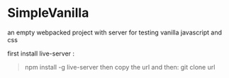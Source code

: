 # SimpleVanilla
an empty webpacked project with server for testing vanilla javascript and css

first install live-server :
  > npm install -g live-server
then copy the url and then:
  > git clone url
